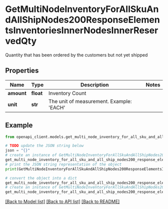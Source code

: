 # GetMultiNodeInventoryForAllSkuAndAllShipNodes200ResponseElementsInventoriesInnerNodesInnerReservedQty

Quantity that has been ordered by the customers but not yet shipped

## Properties

Name | Type | Description | Notes
------------ | ------------- | ------------- | -------------
**amount** | **float** | Inventory Count | 
**unit** | **str** | The unit of measurement. Example: &#39;EACH&#39; | 

## Example

```python
from openapi_client.models.get_multi_node_inventory_for_all_sku_and_all_ship_nodes200_response_elements_inventories_inner_nodes_inner_reserved_qty import GetMultiNodeInventoryForAllSkuAndAllShipNodes200ResponseElementsInventoriesInnerNodesInnerReservedQty

# TODO update the JSON string below
json = "{}"
# create an instance of GetMultiNodeInventoryForAllSkuAndAllShipNodes200ResponseElementsInventoriesInnerNodesInnerReservedQty from a JSON string
get_multi_node_inventory_for_all_sku_and_all_ship_nodes200_response_elements_inventories_inner_nodes_inner_reserved_qty_instance = GetMultiNodeInventoryForAllSkuAndAllShipNodes200ResponseElementsInventoriesInnerNodesInnerReservedQty.from_json(json)
# print the JSON string representation of the object
print(GetMultiNodeInventoryForAllSkuAndAllShipNodes200ResponseElementsInventoriesInnerNodesInnerReservedQty.to_json())

# convert the object into a dict
get_multi_node_inventory_for_all_sku_and_all_ship_nodes200_response_elements_inventories_inner_nodes_inner_reserved_qty_dict = get_multi_node_inventory_for_all_sku_and_all_ship_nodes200_response_elements_inventories_inner_nodes_inner_reserved_qty_instance.to_dict()
# create an instance of GetMultiNodeInventoryForAllSkuAndAllShipNodes200ResponseElementsInventoriesInnerNodesInnerReservedQty from a dict
get_multi_node_inventory_for_all_sku_and_all_ship_nodes200_response_elements_inventories_inner_nodes_inner_reserved_qty_from_dict = GetMultiNodeInventoryForAllSkuAndAllShipNodes200ResponseElementsInventoriesInnerNodesInnerReservedQty.from_dict(get_multi_node_inventory_for_all_sku_and_all_ship_nodes200_response_elements_inventories_inner_nodes_inner_reserved_qty_dict)
```
[[Back to Model list]](../README.md#documentation-for-models) [[Back to API list]](../README.md#documentation-for-api-endpoints) [[Back to README]](../README.md)


